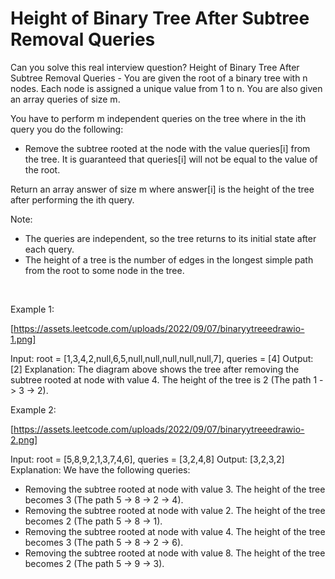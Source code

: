 # Height of Binary Tree After Subtree Removal Queries

Can you solve this real interview question? Height of Binary Tree After Subtree Removal Queries - You are given the root of a binary tree with n nodes. Each node is assigned a unique value from 1 to n. You are also given an array queries of size m.

You have to perform m independent queries on the tree where in the ith query you do the following:

 * Remove the subtree rooted at the node with the value queries[i] from the tree. It is guaranteed that queries[i] will not be equal to the value of the root.

Return an array answer of size m where answer[i] is the height of the tree after performing the ith query.

Note:

 * The queries are independent, so the tree returns to its initial state after each query.
 * The height of a tree is the number of edges in the longest simple path from the root to some node in the tree.

 

Example 1:

[https://assets.leetcode.com/uploads/2022/09/07/binaryytreeedrawio-1.png]


Input: root = [1,3,4,2,null,6,5,null,null,null,null,null,7], queries = [4]
Output: [2]
Explanation: The diagram above shows the tree after removing the subtree rooted at node with value 4.
The height of the tree is 2 (The path 1 -> 3 -> 2).


Example 2:

[https://assets.leetcode.com/uploads/2022/09/07/binaryytreeedrawio-2.png]


Input: root = [5,8,9,2,1,3,7,4,6], queries = [3,2,4,8]
Output: [3,2,3,2]
Explanation: We have the following queries:
- Removing the subtree rooted at node with value 3. The height of the tree becomes 3 (The path 5 -> 8 -> 2 -> 4).
- Removing the subtree rooted at node with value 2. The height of the tree becomes 2 (The path 5 -> 8 -> 1).
- Removing the subtree rooted at node with value 4. The height of the tree becomes 3 (The path 5 -> 8 -> 2 -> 6).
- Removing the subtree rooted at node with value 8. The height of the tree becomes 2 (The path 5 -> 9 -> 3).